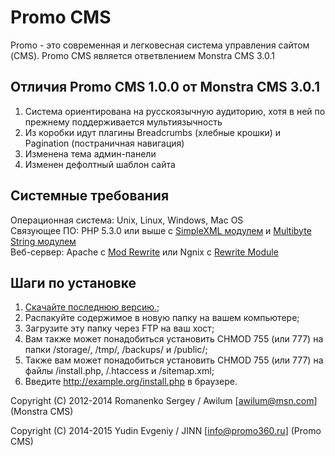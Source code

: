 # Promo CMS
Promo - это современная и легковесная система управления сайтом (CMS). Promo CMS является ответвлением Monstra CMS 3.0.1 

## Отличия Promo CMS 1.0.0 от Monstra CMS 3.0.1
1. Система ориентирована на русскоязычную аудиторию, хотя в ней по прежнему поддерживается мультиязычность
2. Из коробки идут плагины Breadcrumbs (хлебные крошки) и Pagination (постраничная навигация)
3. Изменена тема админ-панели
4. Изменен дефолтный шаблон сайта

## Системные требования
Операционная система: Unix, Linux, Windows, Mac OS   
Связующее ПО: PHP 5.3.0 или выше с [SimpleXML модулем](http://php.net/simplexml) и [Multibyte String модулем](http://php.net/mbstring)   
Веб-сервер: Apache с [Mod Rewrite](http://httpd.apache.org/docs/current/mod/mod_rewrite.html) или Ngnix с [Rewrite Module](http://wiki.nginx.org/HttpRewriteModule)   

## Шаги по установке
1. [Скачайте последнюю версию.](http://cms.promo360.ru/download);
2. Распакуйте содержимое в новую папку на вашем компьютере;
3. Загрузите эту папку через FTP на ваш хост;
4. Вам также может понадобиться установить CHMOD 755 (или 777) на папки /storage/, /tmp/, /backups/ и /public/;
5. Также вам может понадобиться установить CHMOD 755 (или 777) на файлы /install.php, /.htaccess и /sitemap.xml;
6. Введите http://example.org/install.php в браузере.

Copyright (C) 2012-2014 Romanenko Sergey / Awilum [awilum@msn.com] (Monstra CMS)

Copyright (C) 2014-2015 Yudin Evgeniy / JINN [info@promo360.ru] (Promo CMS)